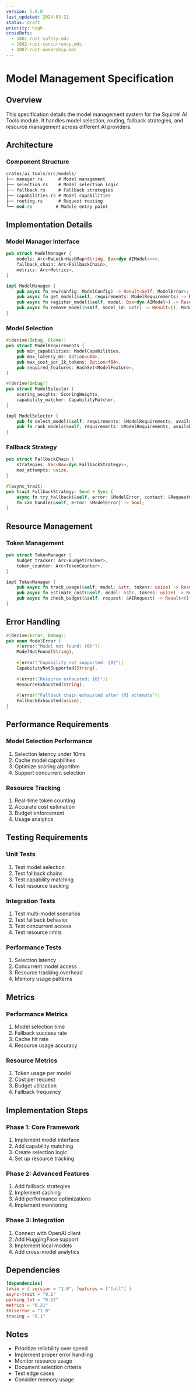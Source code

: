 ```yaml
---
version: 1.0.0
last_updated: 2024-03-21
status: draft
priority: high
crossRefs:
  - 1001-rust-safety.mdc
  - 1002-rust-concurrency.mdc
  - 1007-rust-ownership.mdc
---
```


# Model Management Specification

## Overview
This specification details the model management system for the Squirrel AI Tools module. It handles model selection, routing, fallback strategies, and resource management across different AI providers.

## Architecture

### Component Structure
```rust
crates/ai_tools/src/models/
├── manager.rs      # Model management
├── selection.rs    # Model selection logic
├── fallback.rs     # Fallback strategies
├── capabilities.rs # Model capabilities
├── routing.rs      # Request routing
└── mod.rs         # Module entry point
```

## Implementation Details

### Model Manager Interface
```rust
pub struct ModelManager {
    models: Arc<RwLock<HashMap<String, Box<dyn AIModel>>>>,
    fallback_chain: Arc<FallbackChain>,
    metrics: Arc<Metrics>,
}

impl ModelManager {
    pub async fn new(config: ModelConfig) -> Result<Self, ModelError>;
    pub async fn get_model(&self, requirements: ModelRequirements) -> Result<Arc<dyn AIModel>, ModelError>;
    pub async fn register_model(&self, model: Box<dyn AIModel>) -> Result<(), ModelError>;
    pub async fn remove_model(&self, model_id: &str) -> Result<(), ModelError>;
}
```

### Model Selection
```rust
#[derive(Debug, Clone)]
pub struct ModelRequirements {
    pub min_capabilities: ModelCapabilities,
    pub max_latency_ms: Option<u64>,
    pub max_cost_per_1k_tokens: Option<f64>,
    pub required_features: HashSet<ModelFeature>,
}

#[derive(Debug)]
pub struct ModelSelector {
    scoring_weights: ScoringWeights,
    capability_matcher: CapabilityMatcher,
}

impl ModelSelector {
    pub fn select_model(&self, requirements: &ModelRequirements, available: &[Arc<dyn AIModel>]) -> Option<Arc<dyn AIModel>>;
    pub fn rank_models(&self, requirements: &ModelRequirements, available: &[Arc<dyn AIModel>]) -> Vec<(Arc<dyn AIModel>, f64)>;
}
```

### Fallback Strategy
```rust
pub struct FallbackChain {
    strategies: Vec<Box<dyn FallbackStrategy>>,
    max_attempts: usize,
}

#[async_trait]
pub trait FallbackStrategy: Send + Sync {
    async fn try_fallback(&self, error: &ModelError, context: &RequestContext) -> Result<AIResponse, ModelError>;
    fn can_handle(&self, error: &ModelError) -> bool;
}
```

## Resource Management

### Token Management
```rust
pub struct TokenManager {
    budget_tracker: Arc<BudgetTracker>,
    token_counter: Arc<TokenCounter>,
}

impl TokenManager {
    pub async fn track_usage(&self, model: &str, tokens: usize) -> Result<(), TokenError>;
    pub async fn estimate_cost(&self, model: &str, tokens: usize) -> Result<f64, TokenError>;
    pub async fn check_budget(&self, request: &AIRequest) -> Result<(), TokenError>;
}
```

## Error Handling
```rust
#[derive(Error, Debug)]
pub enum ModelError {
    #[error("Model not found: {0}")]
    ModelNotFound(String),
    
    #[error("Capability not supported: {0}")]
    CapabilityNotSupported(String),
    
    #[error("Resource exhausted: {0}")]
    ResourceExhausted(String),
    
    #[error("Fallback chain exhausted after {0} attempts")]
    FallbackExhausted(usize),
}
```

## Performance Requirements

### Model Selection Performance
1. Selection latency under 10ms
2. Cache model capabilities
3. Optimize scoring algorithm
4. Support concurrent selection

### Resource Tracking
1. Real-time token counting
2. Accurate cost estimation
3. Budget enforcement
4. Usage analytics

## Testing Requirements

### Unit Tests
1. Test model selection
2. Test fallback chains
3. Test capability matching
4. Test resource tracking

### Integration Tests
1. Test multi-model scenarios
2. Test fallback behavior
3. Test concurrent access
4. Test resource limits

### Performance Tests
1. Selection latency
2. Concurrent model access
3. Resource tracking overhead
4. Memory usage patterns

## Metrics

### Performance Metrics
1. Model selection time
2. Fallback success rate
3. Cache hit rate
4. Resource usage accuracy

### Resource Metrics
1. Token usage per model
2. Cost per request
3. Budget utilization
4. Fallback frequency

## Implementation Steps

### Phase 1: Core Framework
1. Implement model interface
2. Add capability matching
3. Create selection logic
4. Set up resource tracking

### Phase 2: Advanced Features
1. Add fallback strategies
2. Implement caching
3. Add performance optimizations
4. Implement monitoring

### Phase 3: Integration
1. Connect with OpenAI client
2. Add HuggingFace support
3. Implement local models
4. Add cross-model analytics

## Dependencies
```toml
[dependencies]
tokio = { version = "1.0", features = ["full"] }
async-trait = "0.1"
parking_lot = "0.12"
metrics = "0.21"
thiserror = "1.0"
tracing = "0.1"
```

## Notes
- Prioritize reliability over speed
- Implement proper error handling
- Monitor resource usage
- Document selection criteria
- Test edge cases
- Consider memory usage 